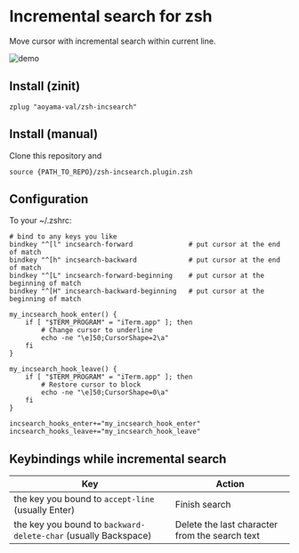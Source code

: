 # Incremental search for zsh

Move cursor with incremental search within current line.

![demo](https://github.com/aoyama-val/zsh-incsearch/assets/13144822/210a4b5c-01f7-474b-bdb8-0674a1f29b49)

## Install (zinit)

```
zplug "aoyama-val/zsh-incsearch"
```

## Install (manual)

Clone this repository and

```
source {PATH_TO_REPO}/zsh-incsearch.plugin.zsh
```

## Configuration

To your ~/.zshrc:

```
# bind to any keys you like
bindkey "^[l" incsearch-forward              # put cursor at the end of match
bindkey "^[h" incsearch-backward             # put cursor at the end of match
bindkey "^[L" incsearch-forward-beginning    # put cursor at the beginning of match
bindkey "^[H" incsearch-backward-beginning   # put cursor at the beginning of match

my_incsearch_hook_enter() {
    if [ "$TERM_PROGRAM" = "iTerm.app" ]; then
        # Change cursor to underline
        echo -ne "\e]50;CursorShape=2\a"
    fi
}

my_incsearch_hook_leave() {
    if [ "$TERM_PROGRAM" = "iTerm.app" ]; then
        # Restore cursor to block
        echo -ne "\e]50;CursorShape=0\a"
    fi
}

incsearch_hooks_enter+="my_incsearch_hook_enter"
incsearch_hooks_leave+="my_incsearch_hook_leave"
```

## Keybindings while incremental search

| Key | Action |
|---|---|
| the key you bound to `accept-line` (usually Enter) | Finish search |
| the key you bound to `backward-delete-char` (usually Backspace) | Delete the last character from the search text |
